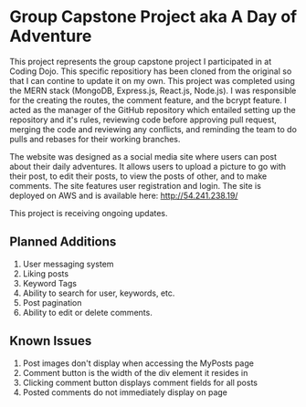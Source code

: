 # Group Capstone Project aka A Day of Adventure
This project represents the group capstone project I participated in at Coding Dojo. This specific repositiory has been cloned from the original so that I can contine to update it on my own. This project was completed using the MERN stack (MongoDB, Express.js, React.js, Node.js). I was responsible for the creating the routes, the comment feature, and the bcrypt feature. I acted as the manager of the GitHub repository which entailed setting up the repository and it's rules, reviewing code before approving pull request, merging the code and reviewing any conflicts, and reminding the team to do pulls and rebases for their working branches. 

The website was designed as a social media site where users can post about their daily adventures. It allows users to upload a picture to go with their post, to edit their posts, to view the posts of other, and to make comments. The site features user registration and login. The site is deployed on AWS and is available here: http://54.241.238.19/  
  
This project is receiving ongoing updates.

## Planned Additions
1. User messaging system
2. Liking posts
3. Keyword Tags
4. Ability to search for user, keywords, etc.
5. Post pagination
6. Ability to edit or delete comments.

## Known Issues
1. Post images don't display when accessing the MyPosts page
2. Comment button is the width of the div element it resides in
3. Clicking comment button displays comment fields for all posts
4. Posted comments do not immediately display on page
